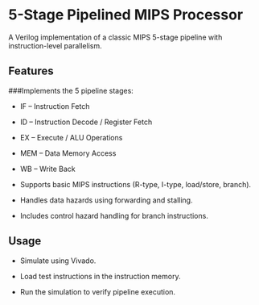 # 5-Stage Pipelined MIPS Processor

A Verilog implementation of a classic MIPS 5-stage pipeline with instruction-level parallelism.

## Features

###Implements the 5 pipeline stages:

- IF – Instruction Fetch

- ID – Instruction Decode / Register Fetch

- EX – Execute / ALU Operations

- MEM – Data Memory Access

- WB – Write Back

- Supports basic MIPS instructions (R-type, I-type, load/store, branch).

- Handles data hazards using forwarding and stalling.

- Includes control hazard handling for branch instructions.


## Usage

- Simulate using Vivado.

- Load test instructions in the instruction memory.

- Run the simulation to verify pipeline execution.

